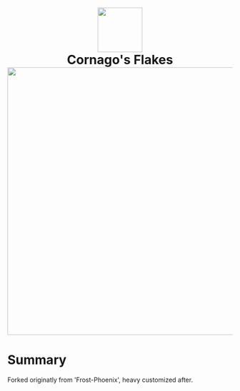 <h1 align="center">
   <img src="./.github/assets/logo/nixos-logo.png  " width="100px" /> 
   <br>
      Cornago's Flakes 
   <br>
      <img src="./.github/assets/pallet/pallet-0.png" width="600px" /> <br>
</h1>

# Summary
Forked originatly from 'Frost-Phoenix', heavy customized after.
